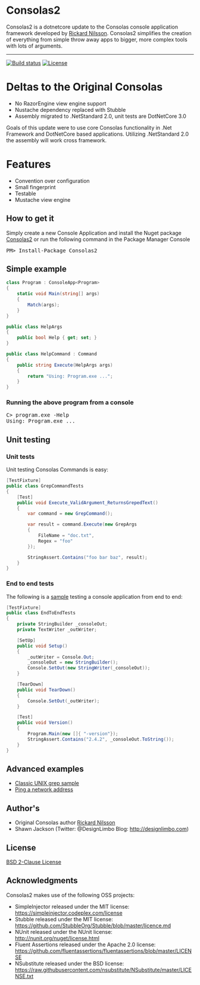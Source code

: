 Consolas2
===========================

Consolas2 is a dotnetcore update to the Consolas console application framework developed by [Rickard Nilsson](https://github.com/rickardn). Consolas2 simplifies the creation of everything from simple throw away apps to bigger, more complex tools with lots of arguments.

*********

[![Build status](https://ci.appveyor.com/api/projects/status/github/ucswift/consolas2?svg=true)](https://ci.appveyor.com/api/projects/status/github/ucswift/consolas2)
<a href="https://github.com/ucswift/Consolas2/blob/master/LICENSE"><img src="https://img.shields.io/github/license/ucswift/consolas2.svg" alt="License" /></a>

# Deltas to the Original Consolas
- No RazorEngine view engine support
- Nustache dependency replaced with Stubble
- Assembly migrated to .NetStandard 2.0, unit tests are DotNetCore 3.0

Goals of this update were to use core Consolas functionality in .Net Framework and DotNetCore based applications. Utilizing .NetStandard 2.0 the assembly will work cross framework.


# Features
- Convention over configuration
- Small fingerprint
- Testable
- Mustache view engine

## How to get it

Simply create a new Console Application and install the Nuget package [Consolas2](https://www.nuget.org/packages/Consolas2/) or run the following command in the Package Manager Console

<pre>
PM> Install-Package Consolas2
</pre>

## Simple example

```csharp
class Program : ConsoleApp<Program>
{
    static void Main(string[] args)
    {
        Match(args);
    }
}

public class HelpArgs
{
    public bool Help { get; set; }
}

public class HelpCommand : Command
{
    public string Execute(HelpArgs args)
    {
        return "Using: Program.exe ...";
    }
}
```

### Running the above program from a console

<pre>
C> program.exe -Help
Using: Program.exe ...
</pre>

## Unit testing
### Unit tests
Unit testing Consolas Commands is easy:
```csharp
[TestFixture]
public class GrepCommandTests
{
    [Test]
    public void Execute_ValidArgument_ReturnsGrepedText()
    {
        var command = new GrepCommand();

        var result = command.Execute(new GrepArgs
        {
            FileName = "doc.txt",
            Regex = "foo"
        });

        StringAssert.Contains("foo bar baz", result);
    }
}
```

### End to end tests
The following is a [sample](https://github.com/rickardn/Consolas/blob/master/Source/UnitTests/Samples/Samples.Grep.Tests/EndToEndTests.cs) testing a console application from end to end:

```csharp
[TestFixture]
public class EndToEndTests
{
    private StringBuilder _consoleOut;
    private TextWriter _outWriter;

    [SetUp]
    public void Setup()
    {
        _outWriter = Console.Out;
        _consoleOut = new StringBuilder();
        Console.SetOut(new StringWriter(_consoleOut));
    }

    [TearDown]
    public void TearDown()
    {
        Console.SetOut(_outWriter);
    }

    [Test]
    public void Version()
    {
        Program.Main(new []{ "-version"});
        StringAssert.Contains("2.4.2", _consoleOut.ToString());
    }
}
```


## Advanced examples
- [Classic UNIX grep sample](https://github.com/rickardn/Consolas/tree/master/Source/Samples/Samples.Grep)
- [Ping a network address](https://github.com/rickardn/Consolas/tree/master/Source/Samples/Samples.Ping)

## Author's
* Original Consolas author [Rickard Nilsson](http://www.rickardnilsson.net)
* Shawn Jackson (Twitter: @DesignLimbo Blog: http://designlimbo.com)

## License

[BSD 2-Clause License](https://github.com/rickardn/Consolas/blob/master/LICENCE.md)


## Acknowledgments

Consolas2 makes use of the following OSS projects:

- SimpleInjector released under the MIT license: https://simpleinjector.codeplex.com/license
- Stubble released under the MIT license: https://github.com/StubbleOrg/Stubble/blob/master/licence.md
- NUnit released under the NUnit license: http://nunit.org/nuget/license.html
- Fluent Assertions released under the Apache 2.0 license: https://github.com/fluentassertions/fluentassertions/blob/master/LICENSE
- NSubstitute released under the BSD license: https://raw.githubusercontent.com/nsubstitute/NSubstitute/master/LICENSE.txt
